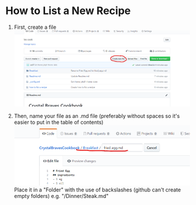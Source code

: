 # How to List a New Recipe
1. First, create a file ![Create a File](/howtolistanewrecipe/1.png)


2. Then, name your file as an .md file (preferably without spaces so it's easier to put in the table of contents) ![Name a File](/howtolistanewrecipe/2.png) Place it in a "Folder" with the use of backslashes (github can't create empty folders) e.g. "/Dinner/Steak.md"
